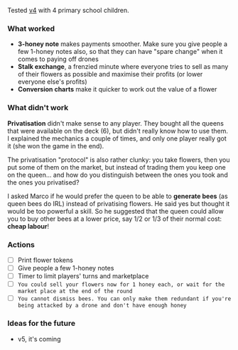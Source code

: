 Tested [v4](https://github.com/matteomenapace/beesness/tree/v4) with 4 primary school children.

### What worked

- **3-honey note** makes payments smoother. Make sure you give people a few 1-honey notes also, so that they can have "spare change" when it comes to paying off drones
- **Stalk exchange**, a frenzied minute where everyone tries to sell as many of their flowers as possible and maximise their profits (or lower everyone else's profits) 
- **Conversion charts** make it quicker to work out the value of a flower

### What didn't work

**Privatisation** didn't make sense to any player. They bought all the queens that were available on the deck (6), but didn't really know how to use them. I explained the mechanics a couple of times, and only one player really got it (she won the game in the end). 

The privatisation "protocol" is also rather clunky: you take flowers, then you put some of them on the market, but instead of trading them you keep one on the queen... and how do you distinguish between the ones you took and the ones you privatised?

I asked Marco if he would prefer the queen to be able to **generate bees** (as queen bees do IRL) instead of privatising flowers. He said yes but thought it would be too powerful a skill. So he suggested that the queen could allow you to buy other bees at a lower price, say 1/2 or 1/3 of their normal cost: **cheap labour**!  

### Actions

- [ ] Print flower tokens
- [ ] Give people a few 1-honey notes
- [ ] Timer to limit players' turns and marketplace
- [ ] `You could sell your flowers now for 1 honey each, or wait for the market place at the end of the round`
- [ ] `You cannot dismiss bees. You can only make them redundant if you're being attacked by a drone and don't have enough honey`

### Ideas for the future

- v5, it's coming